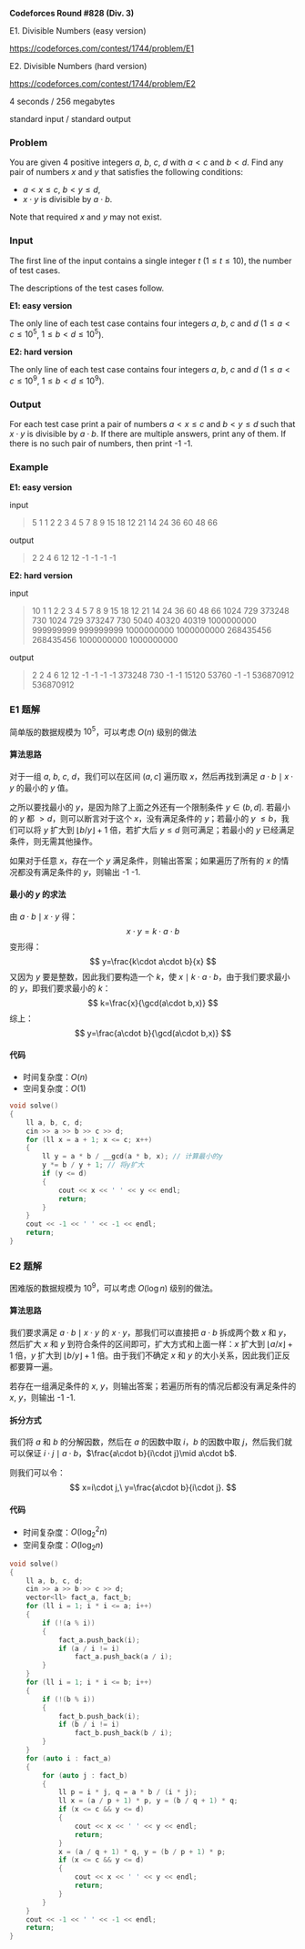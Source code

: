 **Codeforces Round #828 (Div. 3)**

E1. Divisible Numbers (easy version)

https://codeforces.com/contest/1744/problem/E1

E2. Divisible Numbers (hard version)

https://codeforces.com/contest/1744/problem/E2

<!--more-->

4 seconds / 256 megabytes

standard input / standard output

### Problem

You are given $4$ positive integers $a$, $b$, $c$, $d$ with $a < c$ and $b < d$. Find any pair of numbers $x$ and $y$ that satisfies the following conditions:

- $a < x \leq c$, $b < y \leq d$,
- $x \cdot y$ is divisible by $a \cdot b$.

Note that required $x$ and $y$ may not exist.

### Input

The first line of the input contains a single integer $t$ ($1 \leq t \leq 10$), the number of test cases.

The descriptions of the test cases follow.

**E1: easy version**

The only line of each test case contains four integers $a$, $b$, $c$ and $d$ ($1 \leq a < c \leq 10^5$, $1 \leq b < d \leq 10^5$).

**E2: hard version**

The only line of each test case contains four integers $a$, $b$, $c$ and $d$ ($1 \leq a < c \leq 10^9$, $1 \leq b < d \leq 10^9$).

### Output

For each test case print a pair of numbers $a < x \leq c$ and $b < y \leq d$ such that $x \cdot y$ is divisible by $a \cdot b$. If there are multiple answers, print any of them. If there is no such pair of numbers, then print -1 -1.

### Example

**E1: easy version**

input

> 5
> 1 1 2 2
> 3 4 5 7
> 8 9 15 18
> 12 21 14 24
> 36 60 48 66

output

> 2 2
> 4 6
> 12 12
> -1 -1
> -1 -1

**E2: hard version**

input

> 10
> 1 1 2 2
> 3 4 5 7
> 8 9 15 18
> 12 21 14 24
> 36 60 48 66
> 1024 729 373248 730
> 1024 729 373247 730
> 5040 40320 40319 1000000000
> 999999999 999999999 1000000000 1000000000
> 268435456 268435456 1000000000 1000000000

output

> 2 2
> 4 6
> 12 12
> -1 -1
> -1 -1
> 373248 730
> -1 -1
> 15120 53760
> -1 -1
> 536870912 536870912

### E1 题解

简单版的数据规模为 $10^5$，可以考虑 $O(n)$ 级别的做法

#### 算法思路

对于一组 $a$, $b$, $c$, $d$，我们可以在区间 $(a,c]$ 遍历取 $x$，然后再找到满足 $a \cdot b \mid x \cdot y$ 的最小的 $y$ 值。

之所以要找最小的 $y$，是因为除了上面之外还有一个限制条件 $y\in(b,d]$. 若最小的 $y$ 都 $>d$，则可以断言对于这个 $x$，没有满足条件的 $y$；若最小的 $y$ $\leq b$，我们可以将 $y$ 扩大到 $\lfloor b/y\rfloor+1$ 倍，若扩大后 $y\leq d$ 则可满足；若最小的 $y$ 已经满足条件，则无需其他操作。

如果对于任意 $x$，存在一个 $y$ 满足条件，则输出答案；如果遍历了所有的 $x$ 的情况都没有满足条件的 $y$，则输出 -1 -1.

#### 最小的 $y$ 的求法

由 $a \cdot b \mid x \cdot y$ 得：
$$
x \cdot y = k \cdot a \cdot b
$$
变形得：
$$
y=\frac{k\cdot a\cdot b}{x}
$$
又因为 $y$ 要是整数，因此我们要构造一个 $k$，使 $x\mid k\cdot a\cdot b$，由于我们要求最小的 $y$，即我们要求最小的 $k$：
$$
k=\frac{x}{\gcd(a\cdot b,x)}
$$
综上：
$$
y=\frac{a\cdot b}{\gcd(a\cdot b,x)}
$$

#### 代码

- 时间复杂度：$O(n)$
- 空间复杂度：$O(1)$

```cpp
void solve()
{
    ll a, b, c, d;
    cin >> a >> b >> c >> d;
    for (ll x = a + 1; x <= c; x++)
    {
        ll y = a * b / __gcd(a * b, x); // 计算最小的y
        y *= b / y + 1; // 将y扩大
        if (y <= d)
        {
            cout << x << ' ' << y << endl;
            return;
        }
    }
    cout << -1 << ' ' << -1 << endl;
    return;
}
```

### E2 题解

困难版的数据规模为 $10^9$，可以考虑 $O(\log n)$ 级别的做法。

#### 算法思路

我们要求满足 $a \cdot b \mid x \cdot y$ 的 $x\cdot y$，那我们可以直接把 $a\cdot b$ 拆成两个数 $x$ 和 $y$，然后扩大 $x$ 和 $y$ 到符合条件的区间即可，扩大方式和上面一样：$x$ 扩大到 $\lfloor a/x\rfloor+1$ 倍，$y$ 扩大到 $\lfloor b/y\rfloor+1$ 倍。由于我们不确定 $x$ 和 $y$ 的大小关系，因此我们正反都要算一遍。

若存在一组满足条件的 $x$, $y$，则输出答案；若遍历所有的情况后都没有满足条件的 $x$, $y$，则输出 -1 -1.

#### 拆分方式

我们将 $a$ 和 $b$ 的分解因数，然后在 $a$ 的因数中取 $i$，$b$ 的因数中取 $j$，然后我们就可以保证 $i\cdot j\mid a\cdot b$，$\frac{a\cdot b}{i\cdot j}\mid a\cdot b$.

则我们可以令：
$$
x=i\cdot j,\ y=\frac{a\cdot b}{i\cdot j}.
$$

#### 代码

- 时间复杂度：$O(\log_2^2n)$
- 空间复杂度：$O(\log_2n)$

```cpp
void solve()
{
    ll a, b, c, d;
    cin >> a >> b >> c >> d;
    vector<ll> fact_a, fact_b;
    for (ll i = 1; i * i <= a; i++)
    {
        if (!(a % i))
        {
            fact_a.push_back(i);
            if (a / i != i)
                fact_a.push_back(a / i);
        }
    }
    for (ll i = 1; i * i <= b; i++)
    {
        if (!(b % i))
        {
            fact_b.push_back(i);
            if (b / i != i)
                fact_b.push_back(b / i);
        }
    }
    for (auto i : fact_a)
    {
        for (auto j : fact_b)
        {
            ll p = i * j, q = a * b / (i * j);
            ll x = (a / p + 1) * p, y = (b / q + 1) * q;
            if (x <= c && y <= d)
            {
                cout << x << ' ' << y << endl;
                return;
            }
            x = (a / q + 1) * q, y = (b / p + 1) * p;
            if (x <= c && y <= d)
            {
                cout << x << ' ' << y << endl;
                return;
            }
        }
    }
    cout << -1 << ' ' << -1 << endl;
    return;
}
```


